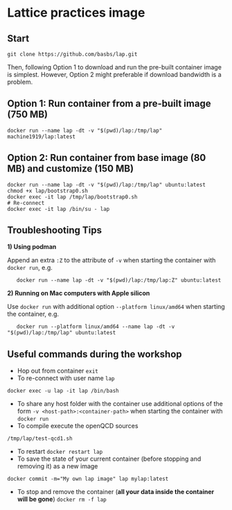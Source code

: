 # Lattice practices image

## Start
```shell
git clone https://github.com/basbs/lap.git
```

Then, following Option 1 to download and run the pre-built container image is simplest.
However, Option 2 might preferable if download bandwidth is a problem.

## Option 1: Run container from a pre-built image (750 MB)
```shell
docker run --name lap -dt -v "$(pwd)/lap:/tmp/lap" machine1919/lap:latest
```

## Option 2: Run container from base image (80 MB) and customize (150 MB)
```shell
docker run --name lap -dt -v "$(pwd)/lap:/tmp/lap" ubuntu:latest
chmod +x lap/bootstrap0.sh
docker exec -it lap /tmp/lap/bootstrap0.sh
# Re-connect
docker exec -it lap /bin/su - lap
```

## Troubleshooting Tips
**1) Using podman**

Append an extra `:Z` to the attribute of `-v` when starting the container with `docker run`, e.g. 
```shell
   docker run --name lap -dt -v "$(pwd)/lap:/tmp/lap:Z" ubuntu:latest
```
**2) Running on Mac computers with Apple silicon**

Use `docker run` with additional option `--platform linux/amd64` when starting the container, e.g.
```shell
   docker run --platform linux/amd64 --name lap -dt -v "$(pwd)/lap:/tmp/lap" ubuntu:latest
```

## Useful commands during the workshop
- Hop out from container `exit`
- To re-connect with user name `lap`
```shell
docker exec -u lap -it lap /bin/bash
```
- To share any host folder with the container use additional options of the form `-v <host-path>:<container-path>` when starting the container with `docker run`
- To compile execute the openQCD sources 
```shell
/tmp/lap/test-qcd1.sh
```
- To restart `docker restart lap`
- To save the state of your current container (before stopping and removing it) as a new image
```shell
docker commit -m="My own lap image" lap mylap:latest
```
- To stop and remove the container (**all your data inside the container will be gone**) `docker rm -f lap`
